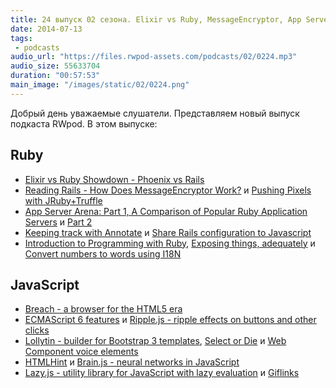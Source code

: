 ```yaml
---
title: 24 выпуск 02 сезона. Elixir vs Ruby, MessageEncryptor, App Server Arena, Breach, Ripple.js, Lollytin, Brain.js, Giflinks и прочее
date: 2014-07-13
tags:
 - podcasts
audio_url: "https://files.rwpod-assets.com/podcasts/02/0224.mp3"
audio_size: 55633704
duration: "00:57:53"
main_image: "/images/static/02/0224.png"
---
```


Добрый день уважаемые слушатели. Представляем новый выпуск подкаста RWpod. В этом выпуске:

## Ruby

 - [Elixir vs Ruby Showdown - Phoenix vs Rails](http://www.littlelines.com/blog/2014/07/08/elixir-vs-ruby-showdown-phoenix-vs-rails/)
 - [Reading Rails - How Does MessageEncryptor Work?](http://monkeyandcrow.com/blog/reading_rails_how_does_message_encryptor_work/) и [Pushing Pixels with JRuby+Truffle](http://www.chrisseaton.com/rubytruffle/pushing-pixels/)
 - [App Server Arena: Part 1, A Comparison of Popular Ruby Application Servers](https://blog.engineyard.com/2014/ruby-app-server-arena-pt1) и [Part 2](https://blog.engineyard.com/2014/ruby-app-server-arena-pt2)
 - [Keeping track with Annotate](https://gorails.com/episodes/keeping-track-with-annotate) и [Share Rails configuration to Javascript](http://railsware.com/blog/2014/07/09/share-rails-configuration-to-javascript/)
 - [Introduction to Programming with Ruby](http://www.gotealeaf.com/books/ruby), [Exposing things, adequately](https://github.com/rwz/adequate_exposure) и [Convert numbers to words using I18N](https://github.com/kslazarev/numbers_and_words)

## JavaScript

 - [Breach - a browser for the HTML5 era](http://breach.cc/)
 - [ECMAScript 6 features](https://github.com/lukehoban/es6features/blob/master/README.md) и [Ripple.js - ripple effects on buttons and other clicks](http://holloway.github.io/ripple/)
 - [Lollytin - builder for Bootstrap 3 templates](http://lollyt.in/), [Select or Die](http://vst.mn/selectordie/) и [Web Component voice elements](http://zenorocha.github.io/voice-elements/)
 - [HTMLHint](http://htmlhint.com/) и [Brain.js - neural networks in JavaScript](https://github.com/harthur/brain)
 - [Lazy.js - utility library for JavaScript with lazy evaluation](http://danieltao.com/lazy.js/) и [Giflinks](http://tholman.com/giflinks/)

